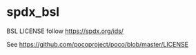 # spdx_bsl

BSL LICENSE follow https://spdx.org/ids/

See https://github.com/pocoproject/poco/blob/master/LICENSE
